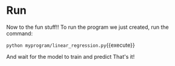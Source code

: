 # Run
 Now to the fun stuff!!
 To run the program we just created, run the command:

 `python myprogram/linear_regression.py`{{execute}}

 And wait for the model to train and predict
 That's it!